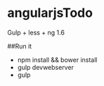# angularjsTodo

Gulp + less + ng 1.6

##Run it

- npm install && bower install
- gulp devwebserver
- gulp
